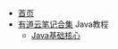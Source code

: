 
* [首页](Chinese/README.md)
* [有道云笔记合集](Chinese/youdao.md) 
Java教程
  * [Java基础核心](Chinese/java从入门到起飞书籍v1.0/java从入门到起飞)